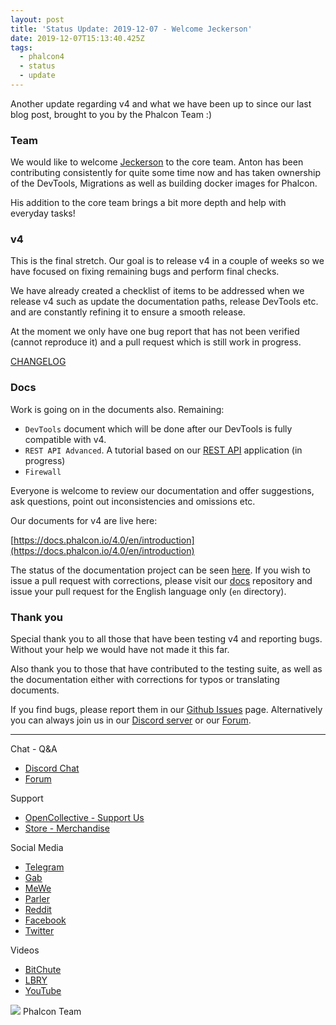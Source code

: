 ```yaml
---
layout: post
title: 'Status Update: 2019-12-07 - Welcome Jeckerson'
date: 2019-12-07T15:13:40.425Z
tags:
  - phalcon4
  - status
  - update
---
```

Another update regarding v4 and what we have been up to since our last blog post, brought to you by the Phalcon Team :)

<!--more-->

### Team
We would like to welcome [Jeckerson](https://github.com/jeckerson) to the core team. Anton has been contributing consistently for quite some time now and has taken ownership of the DevTools, Migrations as well as building docker images for Phalcon.

His addition to the core team brings a bit more depth and help with everyday tasks!

### v4
This is the final stretch. Our goal is to release v4 in a couple of weeks so we have focused on fixing remaining bugs and perform final checks. 

We have already created a checklist of items to be addressed when we release v4 such as update the documentation paths, release DevTools etc. and are constantly refining it to ensure a smooth release.

At the moment we only have one bug report that has not been verified (cannot reproduce it) and a pull request which is still work in progress.

[CHANGELOG](https://github.com/phalcon/cphalcon/blob/4.0.x/CHANGELOG-4.0.md) 
### Docs
Work is going on in the documents also. Remaining:

- `DevTools` document which will be done after our DevTools is fully compatible with v4.
- `REST API Advanced`. A tutorial based on our [REST API](https://github.com/phalcon/rest-api) application (in progress)
- `Firewall`

Everyone is welcome to review our documentation and offer suggestions, ask questions, point out inconsistencies and omissions etc.

Our documents for v4 are live here:

[https://docs.phalcon.io/4.0/en/introduction](https://docs.phalcon.io/4.0/en/introduction)

The status of the documentation project can be seen [here](https://github.com/phalcon/docs/issues/2322). If you wish to issue a pull request with corrections, please visit our [docs](https://github.com/phalcon/docs) repository and issue your pull request for the English language only (`en` directory).

### Thank you
Special thank you to all those that have been testing v4 and reporting bugs. Without your help we would have not made it this far.

Also thank you to those that have contributed to the testing suite, as well as the documentation either with corrections for typos or translating documents. 

If you find bugs, please report them in our [Github Issues](https://github.com/phalcon/cphalcon/issues) page. Alternatively you can always join us in our [Discord server](https://phalcon.io/discord) or our [Forum](https://phalcon.io/forum).

<hr>

Chat - Q&A

* [Discord Chat](https://phalcon.io/discord)
* [Forum](https://phalcon.link/forum)

Support

* [OpenCollective - Support Us](https://phalcon.io/fund)
* [Store - Merchandise](https://phalcon.io/store)

Social Media

* [Telegram](https://phalcon.io/telegram)
* [Gab](https://phalcon.io/gab)
* [MeWe](https://phalcon.io/mewe)
* [Parler](https://phalcon.io/parler)
* [Reddit](https://phalcon.io/reddit)
* [Facebook](https://phalcon.io/fb)
* [Twitter](https://phalcon.io/t)

Videos

* [BitChute](https://phalcon.io/bitchute)
* [LBRY](https://phalcon.io/lbry)
* [YouTube](https://phalcon.io/youtube)

![](https://assets.phalcon.io/phalcon/images/emoji/heart.png) Phalcon Team
